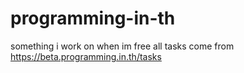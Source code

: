 # programming-in-th
something i work on when im free
all tasks come from https://beta.programming.in.th/tasks

